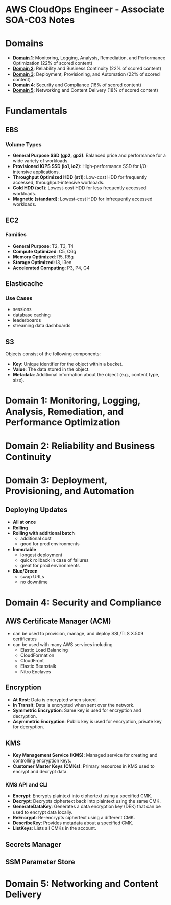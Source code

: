 # AWS CloudOps Engineer - Associate SOA-C03 Notes
# Domains
- **[Domain 1](#domain-1-monitoring-logging-analysis-remediation-and-performance-optimization)**: Monitoring, Logging, Analysis, Remediation, and Performance Optimization (22% of scored content)
- **[Domain 2](#domain-2-reliability-and-business-continuity)**: Reliability and Business Continuity (22% of scored content)
- **[Domain 3](#domain-3-deployment-provisioning-and-automation)**: Deployment, Provisioning, and Automation (22% of scored content)
- **[Domain 4](#domain-4-security-and-compliance)**: Security and Compliance (16% of scored content) 
- **[Domain 5](#domain-5-networking-and-content-delivery)**: Networking and Content Delivery (18% of scored content)

# Fundamentals

## EBS
### Volume Types
- **General Purpose SSD (gp2, gp3)**: Balanced price and performance for a wide variety of workloads.
- **Provisioned IOPS SSD (io1, io2)**: High-performance SSD for I/O-intensive applications.
- **Throughput Optimized HDD (st1)**: Low-cost HDD for frequently accessed, throughput-intensive workloads.
- **Cold HDD (sc1)**: Lowest-cost HDD for less frequently accessed workloads.
- **Magnetic (standard)**: Lowest-cost HDD for infrequently accessed workloads.

## EC2
### Families
- **General Purpose**: T2, T3, T4
- **Compute Optimized**: C5, C6g
- **Memory Optimized**: R5, R6g
- **Storage Optimized**: I3, I3en
- **Accelerated Computing**: P3, P4, G4

## Elasticache
### Use Cases
- sessions
- database caching
- leaderboards
- streaming data dashboards

## S3
Objects consist of the following components:
- **Key**: Unique identifier for the object within a bucket.
- **Value**: The data stored in the object.
- **Metadata**: Additional information about the object (e.g., content type, size).

# Domain 1: Monitoring, Logging, Analysis, Remediation, and Performance Optimization
# Domain 2: Reliability and Business Continuity
# Domain 3: Deployment, Provisioning, and Automation
## Deploying Updates
- **All at once**
- **Rolling**
- **Rolling with additional batch**
    - additional cost
    - good for prod environments
- **Immutable**
    - longest deployment
    - quick rollback in case of failures
    - great for prod environments
- **Blue/Green**
    - swap URLs
    - no downtime
# Domain 4: Security and Compliance

## AWS Certificate Manager (ACM)
- can be used to provision, manage, and deploy SSL/TLS X.509 certificates
- can be used with many AWS services including 
    - Elastic Load Balancing
    - CloudFormation
    - CloudFront
    - Elastic Beanstalk
    - Nitro Enclaves

## Encryption
- **At Rest**: Data is encrypted when stored.
- **In Transit**: Data is encrypted when sent over the network.
- **Symmetric Encryption**: Same key is used for encryption and decryption.
- **Asymmetric Encryption**: Public key is used for encryption, private key for decryption.

## KMS
- **Key Management Service (KMS)**: Managed service for creating and controlling encryption keys.
- **Customer Master Keys (CMKs)**: Primary resources in KMS used to encrypt and decrypt data.

### KMS API and CLI
- **Encrypt**: Encrypts plaintext into ciphertext using a specified CMK.
- **Decrypt**: Decrypts ciphertext back into plaintext using the same CMK.
- **GenerateDataKey**: Generates a data encryption key (DEK) that can be used to encrypt data locally.
- **ReEncrypt**: Re-encrypts ciphertext using a different CMK.
- **DescribeKey**: Provides metadata about a specified CMK.
- **ListKeys**: Lists all CMKs in the account.

## Secrets Manager
## SSM Parameter Store

# Domain 5: Networking and Content Delivery